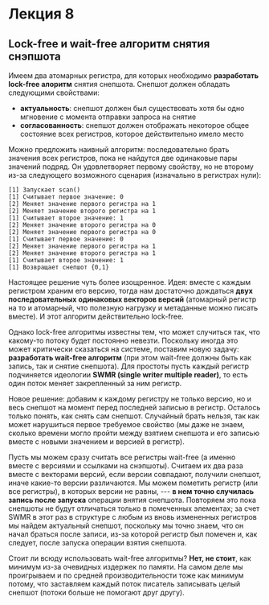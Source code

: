# Лекция 8

## Lock-free и wait-free алгоритм снятия снэпшота

Имеем два атомарных регистра, для которых необходимо **разработать lock-free алоритм** снятия снепшота. Снепшот должен обладать следующими свойствами:

- **актуальность**: снепшот должен был существовать хотя бы одно мгновение с момента отправки запроса на снятие
- **согласованность**: снепшот должен отображать некоторое общее состояние всех регистров, которое действительно имело место

Можно предложить наивный алгоритм:  последовательно брать значения всех регистров, пока не найдутся две одинаковые пары значений подряд. Он удовлетворяет первому свойству, но не второму из-за следующего возможного сценария (изначально в регистрах нули):

```
[1] Запускает scan()
[1] Считывает первое значение: 0
[2] Меняет значение первого регистра на 1
[2] Меняет значение второго регистра на 1
[1] Считывает второе значение: 1
[2] Меняет значение второго регистра на 0
[2] Меняет значение первого регистра на 0
[1] Считывает первое значение: 0
[2] Меняет значение первого регистра на 1
[2] Меняет значение второго регистра на 1
[1] Считывает второе значение: 1
[1] Возвращает снепшот {0,1}
```

Настоящее решение чуть более изощренное. Идея: вместе с каждым регистром храним его версию, тогда нам достаточно дождаться **двух последовательных одинаковых векторов версий** (атомарный регистр на то и атомарный, что полезную нагрузку и метаданные можно писать вместе). И этот алгоритм действительно lock-free.

Однако lock-free алгоритмы известны тем, что может случиться так, что какому-то потоку будет постоянно невезти. Поскольку иногда это может критически сказаться на системе, поставим новую задачу: **разработать wait-free алгоритм** (при этом wait-free должны быть как запись, так и снятие снепшота). Для простоты пусть каждый регистр подчиняется идеологии **SWMR (single writer multiple reader)**, то есть один поток меняет закрепленный за ним регистр.

Новое решение: добавим к каждому регистру не только версию, но и весь снепшот на момент перед последней записью в регистр. Осталось только понять, как снять сам снепшот. Случайный брать нельзя, так как может нарушиться первое требуемое свойство (мы даже не знаем, сколько времени могло пройти между взятием снепшота и его записью вместе с новыми значением и версией в регистр).

Пусть мы можем сразу считать все регистры wait-free (а именно вместе с версиями и ссылками на снэпшоты). Считаем их два раза вместе с векторами версий, если версии совпадают, получили снепшот, иначе какие-то версии различаются. Мы можем пометить регистр (или все регистры), в которых версии не равны, --- **в нем точно случилась запись после запуска** операции внятия снепшота. Повторяем это пока снепшоты не будут отличаться только в помеченных элементах; за счет SWMR в этот раз в структуре с любым из вновь измененных регистров мы найдем актуальный снепшот, поскольку мы точно знаем, что он начал браться после записи, из-за которой регистр был помечен и, как следует, после запуска операции взятия снепшота.

Стоит ли всюду использовать wait-free алгоритмы? **Нет, не стоит**, как минимум из-за очевидных издержек по памяти. На самом деле мы проигрываем и по средней производительности тоже как минимум потому, что заставляем каждый поток писатель записывать целый снепшот (потоки больше не помогают друг другу).
